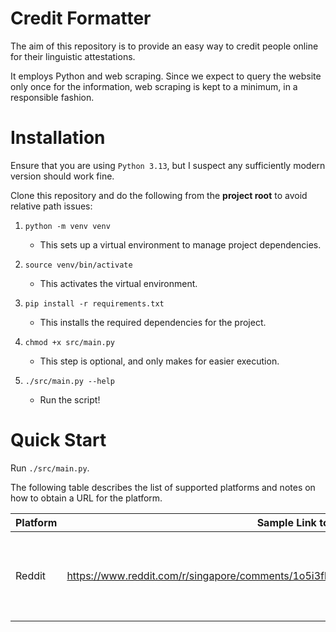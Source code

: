 # Credit Formatter
The aim of this repository is to provide an easy way to credit people online
for their linguistic attestations.

It employs Python and web scraping. Since we expect to query the website only
once for the information, web scraping is kept to a minimum, in a responsible
fashion.

# Installation
Ensure that you are using `Python 3.13`, but I suspect any sufficiently
modern version should work fine.

Clone this repository and do the following from the **project root** to avoid
relative path issues:

1. `python -m venv venv`
    - This sets up a virtual environment to manage project dependencies.

2. `source venv/bin/activate`
    - This activates the virtual environment.

3. `pip install -r requirements.txt`
    - This installs the required dependencies for the project.

4. `chmod +x src/main.py`
    - This step is optional, and only makes for easier execution.

5. `./src/main.py --help`
    - Run the script!

# Quick Start
Run `./src/main.py`.

The following table describes the list of supported platforms and notes on
how to obtain a URL for the platform.

| **Platform** | **Sample Link to Copy and Use** | **Notes** |
|--------------|----------|-----------|
| Reddit       | https://www.reddit.com/r/singapore/comments/1o5i3fl/contract_for_marine_parade_free_shuttle_bus/nj9euqx/ | Click `permalink` on the comment to obtain a direct link. |
